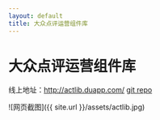 ```yaml
---
layout: default
title: 大众点评运营组件库
---
```

# 大众点评运营组件库

线上地址：http://actlib.duapp.com/
[git repo](https://github.com/devWayne/Actlib)

![网页截图]({{ site.url }}/assets/actlib.jpg)




